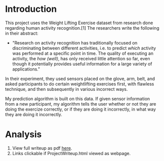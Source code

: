 # Introduction

This project uses the Weight Lifting Exercise dataset from research done regarding human activity recognition.[1]  The researchers write the following in their abstract:

- "Research on activity recognition has traditionally focused
on discriminating between different activities, i.e. to predict
_which_ activity was performed at a specific point in time.
The quality of executing an activity, the _how (well)_, has
only received little attention so far, even though it potentially
provides useful information for a large variety of applications."

In their experiment, they used sensors placed on the glove, arm, belt, and asked participants to do certain weightlifting exercises first, with flawless technique, and then subsequently in various incorrect ways.

My prediction algorithm is built on this data.  If given sensor information from a new participant, my algorithm tells the user whether or not they are doing the exercize correctly, or if they are doing it incorrectly, in what way they are doing it incorrectly.

# Analysis
1. View full writeup as pdf [here](ProjectWriteup.pdf).
1. Links clickable if ProjectWriteup.html viewed as webpage.
